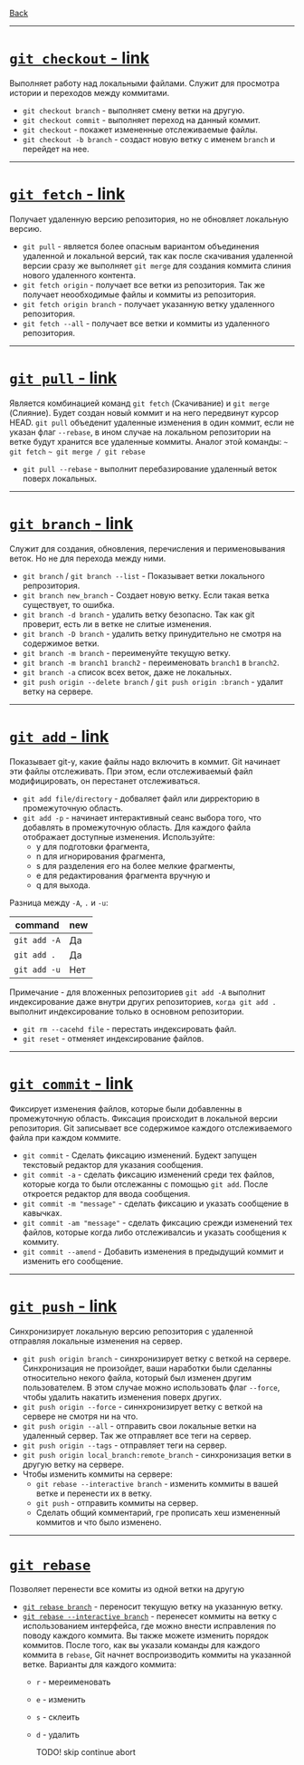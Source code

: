 [Back](../README.md)

---

# [`git checkout` - link](https://git-scm.com/docs/git-checkout)

Выполняет работу над локальными файлами. Служит для просмотра истории и переходов между коммитами.

- `git checkout branch` - выполняет смену ветки на другую.
- `git checkout commit` - выполняет переход на данный коммит.
- `git checkout` - покажет измененные отслеживаемые файлы.
- `git checkout -b branch` - создаст новую ветку с именем `branch` и перейдет на нее.

---

# [`git fetch` - link](https://git-scm.com/docs/git-fetch)

Получает удаленную версию репозитория, но не обновляет локальную версию.

- `git pull` - является более опасным вариантом объединения удаленной и локальной версий, так как после скачивания удаленной версии сразу же выполняет `git merge` для создания коммита слиния нового удаленного контента.
- `git fetch origin` - получает все ветки из репозитория. Так же получает неообходимые файлы и коммиты из репозитория.
- `git fetch origin branch` - получает указанную ветку удаленного репозитория.
- `git fetch --all` - получает все ветки и коммиты из удаленного репозитория.

---

# [`git pull` - link](https://git-scm.com/docs/git-pull)

Является комбинацией команд `git fetch` (Скачивание) и `git merge` (Слияние). Будет создан новый коммит и на него передвинут курсор HEAD. `git pull` объеденит удаленные изменения в один коммит, если не указан флаг `--rebase`, в ином случае на локальном репозитории на ветке будут хранится все удаленные коммиты. Аналог этой команды:
`~ git fetch`
`~ git merge / git rebase`

- `git pull --rebase` - выполнит перебазирование удаленный веток поверх локальных.

---

# [`git branch` - link](https://git-scm.com/docs/git-branch)

Служит для создания, обновления, перечисления и перименовывания веток. Но не для перехода между ними.

- `git branch` / `git branch --list` - Показывает ветки локального репрозитория.
- `git branch new_branch` - Создает новую ветку. Если такая ветка существует, то ошибка.
- `git branch -d branch` - удалить ветку безопасно. Так как git проверит, есть ли в ветке не слитые изменения.
- `git branch -D branch` - удалить ветку принудительно не смотря на содержимое ветки.
- `git branch -m branch` - переименуйте текущую ветку.
- `git branch -m branch1 branch2` - переименовать `branch1` в `branch2`.
- `git branch -a` список всех веток, даже не локальных.
- `git push origin --delete branch` / `git push origin :branch` - удалит ветку на сервере.

---

# [`git add` - link](https://git-scm.com/docs/git-add)

Показывает git-у, какие файлы надо включить в коммит. Git начинает эти файлы отслеживать. При этом, если отслеживаемый файл модифицировать, он перестанет отслеживаться.

- `git add file/directory` - добваляет файл или дирректорию в промежуточную область.
- `git add -p` - начинает интерактивный сеанс выбора того, что добавлять в промежуточную область. Для каждого файла отображает доступные изменения. Используйте:
  - y для подготовки фрагмента,
  - n для игнорирования фрагмента,
  - s для разделения его на более мелкие фрагменты,
  - e для редактирования фрагмента вручную и
  - q для выхода.

Разница между `-A`, `.` и `-u`:

| command      | new |
|--------------|-----|
| `git add -A` | Да  |
| `git add .`  | Да  |
| `git add -u` | Нет |

Примечание - для вложенных репозиториев `git add -A` выполнит индексирование даже внутри других репозиториев, `когда git add .` выполнит индексирование только в основном репозитории.

- `git rm --cacehd file` - перестать индексировать файл.
- `git reset` - отменяет индексирование файлов.

---

# [`git commit` - link](https://git-scm.com/docs/git-commit)

Фиксирует изменения файлов, которые были добавленны в промежуточную область. Фиксация происходит в локальной версии репозитория. Git записывает все содержимое каждого отслеживаемого файла при каждом коммите.

- `git commit` - Сделать фиксацию изменений. Будект запущен текстовый редактор для указания сообщения.
- `git commit -a` - сделать фиксацию изменений среди тех файлов, которые когда то были отслежанны с помощью `git add`. После откроется редактор для ввода сообщения.
- `git commit -m "message"` - сделать фиксацию и указать сообщение в кавычках.
- `git commit -am "message"` - сделать фиксацию срежди изменений тех файлов, которые когда либо отслеживалсиь и указать сообщения к коммиту.
- `git commit --amend` - Добавить изменения в предыдущий коммит и изменить его сообщение.

---

# [`git push` - link](https://git-scm.com/docs/git-push)

Синхронизирует локальную версию репозитория с удаленной отправляя локальные изменения на сервер.

- `git push origin branch` - синхронизирует ветку с веткой на сервере. Синхронизация не произойдет, ваши наработки были сделанны относительно некого файла, который был изменен другим пользователем. В этом случае можно использовать флаг `--force`, чтобы удалить накатить изменения поверх других.
- `git push origin --force` - синнхронизирует ветку с веткой на сервере не смотря ни на что.
- `git push origin --all` - отправить свои локальные ветки на удаленный сервер. Так же отправляет все теги на сервер.
- `git push origin --tags` - отправляет теги на сервер.
- `git push origin local_branch:remote_branch` - синхронизация ветки в другую ветку на сервере.
- Чтобы изменить коммиты на сервере:
  - `git rebase --interactive branch` - изменить коммиты в вашей ветке и перенести их в ветку.
  - `git push` - отправить коммиты на сервер.
  - Сделать общий комментарий, гре прописать хеш измененный коммитов и что было изменено.

---

# [`git rebase`](https://git-scm.com/docs/git-rebase)
Позволяет перенести все комиты из одной ветки на другую

- [`git rebase branch`](https://git-scm.com/docs/git-rebase#Documentation/git-rebase.txt-ltbranchgt) - переносит текущую ветку на указанную ветку.
- [`git rebase --interactive branch`](https://git-scm.com/docs/git-rebase#Documentation/git-rebase.txt---interactive) - перенесет коммиты на ветку с использованием интерфейса, где можно внести исправления по поводу каждого коммита. Вы также можете изменить порядок коммитов. После того, как вы указали команды для каждого коммита в `rebase`, Git начнет воспроизводить коммиты на указанной ветке. Варианты для каждого коммита:
  - `r` - мереименовать
  - `e` - изменить
  - `s` - склеить
  - `d` - удалить

	TODO! skip continue abort